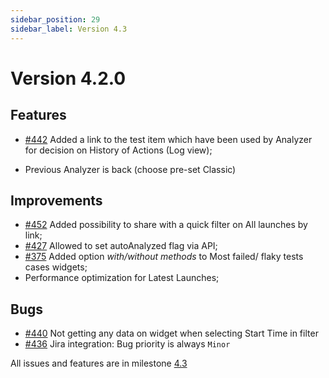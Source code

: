 ```yaml
---
sidebar_position: 29
sidebar_label: Version 4.3
---
```


# Version 4.2.0

## Features


* [#442](https://github.com/reportportal/reportportal/issues/442) Added a link to the test item which have been used by Analyzer for decision on History of Actions (Log view);

* Previous Analyzer is back (choose pre-set Classic)

## Improvements

* [#452](https://github.com/reportportal/reportportal/issues/452) Added possibility to share with a quick filter on All launches by link;
* [#427](https://github.com/reportportal/reportportal/issues/427)  Allowed to set autoAnalyzed flag via API;
* [#375](https://github.com/reportportal/reportportal/issues/375) Added option *with/without methods* to Most failed/ flaky tests cases widgets;
* Performance optimization for Latest Launches;

## Bugs

* [#440](https://github.com/reportportal/reportportal/issues/440) Not getting any data on widget when selecting Start Time in filter
* [#436](https://github.com/reportportal/reportportal/issues/436) Jira integration: Bug priority is always `Minor`

All issues and features are in milestone [4.3](https://github.com/reportportal/reportportal/milestone/21?closed=1)

